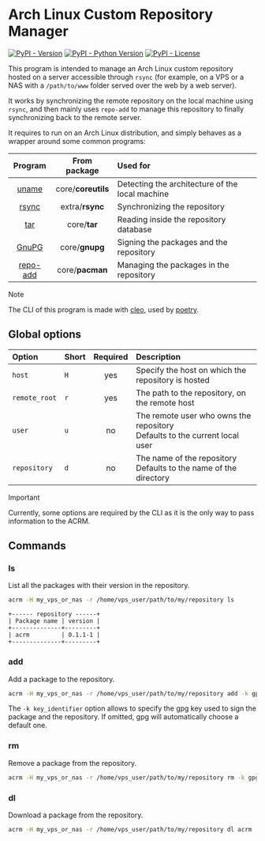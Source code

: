 # Arch Linux Custom Repository Manager

[![PyPI - Version](https://img.shields.io/pypi/v/acrm)](https://pypi.org/project/acrm/)
[![PyPI - Python Version](https://img.shields.io/pypi/pyversions/acrm)](https://pypi.org/project/acrm/)
[![PyPI - License](https://img.shields.io/pypi/l/acrm)](https://pypi.org/project/acrm/)

This program is intended to manage an Arch Linux custom repository hosted on a server accessible through `rsync`
(for example, on a VPS or a NAS with a `/path/to/www` folder served over the web by a web server).

It works by synchronizing the remote repository on the local machine using `rsync`, and then mainly uses `repo-add` to
manage this repository to finally synchronizing back to the remote server.

It requires to run on an Arch Linux distribution, and simply behaves as a wrapper around some common programs:

|                         Program                         |    From package    | Used for                                        |
|:-------------------------------------------------------:|:------------------:|:------------------------------------------------|
|    [uname](https://man.archlinux.org/man/uname.1.fr)    | core/**coreutils** | Detecting the architecture of the local machine |
|     [rsync](https://wiki.archlinux.org/title/rsync)     |  extra/**rsync**   | Synchronizing the repository                    |
|       [tar](https://man.archlinux.org/man/tar.1)        |    core/**tar**    | Reading inside the repository database          |
|     [GnuPG](https://wiki.archlinux.org/title/GnuPG)     |   core/**gnupg**   | Signing the packages and the repository         |
| [repo-add](https://man.archlinux.org/man/repo-add.8.en) |  core/**pacman**   | Managing the packages in the repository         |

> [!NOTE]
> The CLI of this program is made with [cleo](https://github.com/python-poetry/cleo),
> used by [poetry](https://python-poetry.org/).

## Global options

| Option        | Short | Required | Description                                                                    |
|:--------------|:------|:--------:|:-------------------------------------------------------------------------------|
| `host`        | `H`   |   yes    | Specify the host on which the repository is hosted                             |
| `remote_root` | `r`   |   yes    | The path to the repository, on the remote host                                 |
| `user`        | `u`   |    no    | The remote user who owns the repository<br/>Defaults to the current local user |
| `repository`  | `d`   |    no    | The name of the repository<br/>Defaults to the name of the directory           |

> [!IMPORTANT]
> Currently, some options are required by the CLI as it is the only way to pass information to the ACRM.

## Commands

### ls

List all the packages with their version in the repository.

```bash
acrm -H my_vps_or_nas -r /home/vps_user/path/to/my/repository ls
```

```
+------ repository ------+
| Package name | version |
+--------------+---------+
| acrm         | 0.1.1-1 |
+--------------+---------+
```

### add

Add a package to the repository.

```bash
acrm -H my_vps_or_nas -r /home/vps_user/path/to/my/repository add -k gpg@example.com acrm-0.1.1-1-x86_64.pgk.tar.zst
```

The `-k key_identifier` option allows to specify the gpg key used to sign the package and the repository.
If omitted, gpg will automatically choose a default one.

### rm

Remove a package from the repository.

```bash
acrm -H my_vps_or_nas -r /home/vps_user/path/to/my/repository rm -k gpg@example.com acrm
```

### dl

Download a package from the repository.

```bash
acrm -H my_vps_or_nas -r /home/vps_user/path/to/my/repository dl acrm
```
